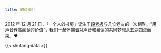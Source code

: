 ```yaml
---
title: 朗读者们
---
```


2012 年 12 月 21 日，「一个人的书房」诞生于[段老板](/olive.html)与几位老友的一次相聚。“用声音传递阅读的价值”，我们一起怀揣着对声音和阅读的共同梦想从五湖四海而来。❤️

{{< shufang-data >}}
